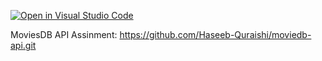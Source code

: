 [![Open in Visual Studio Code](https://classroom.github.com/assets/open-in-vscode-c66648af7eb3fe8bc4f294546bfd86ef473780cde1dea487d3c4ff354943c9ae.svg)](https://classroom.github.com/online_ide?assignment_repo_id=9005205&assignment_repo_type=AssignmentRepo)

MoviesDB API Assinment:
https://github.com/Haseeb-Quraishi/moviedb-api.git
